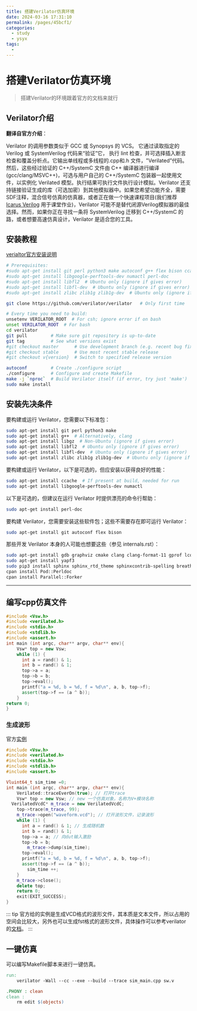 ```yaml
---
title: 搭建Verilator仿真环境
date: 2024-03-16 17:31:10
permalink: /pages/45bcf1/
categories:
  - study
  - ysyx
tags:
  - 
---
```

# 搭建Verilator仿真环境

> 搭建Verilator的环境跟着官方的文档来就行
> 

## Verilator介绍
**翻译自官方介绍**：

Verilator 的调用参数类似于 GCC 或 Synopsys 的 VCS。 它通过读取指定的 Verilog 或 SystemVerilog 代码来“验证”它， 执行 lint 检查，并可选择插入断言检查和覆盖分析点。它输出单线程或多线程的.cpp和.h 文件，"Verilated”代码。
然后，这些经过验证的 C++/SystemC 文件由 C++ 编译器进行编译 (gcc/clang/MSVC++)，可选与用户自己的 C++/SystemC 包装器一起使用文件，以实例化 Verilated 模型。执行结果可执行文件执行设计模拟。Verilator 还支持链接验证生成的库（可选加密）到其他模拟器中。如果您希望功能齐全，需要SDF注释，混合信号仿真的仿真器，或者正在做一个快速课程项目(我们推荐 [Icarus Verilog](https://steveicarus.github.io/iverilog/) 用于课堂作业)，Verilator 可能不是替代闭源Verilog模拟器的最佳选择。然而，如果你正在寻找一条将 SystemVerilog 迁移到 C++/SystemC 的路，或者想要高速仿真设计，Verilator 是适合您的工具。
## 安装教程
[verialtor官方安装说明](htts://verilator.org/guide/latest/install.html)

```bash
# Prerequisites:
#sudo apt-get install git perl python3 make autoconf g++ flex bison ccache
#sudo apt-get install libgoogle-perftools-dev numactl perl-doc
#sudo apt-get install libfl2  # Ubuntu only (ignore if gives error)
#sudo apt-get install libfl-dev  # Ubuntu only (ignore if gives error)
#sudo apt-get install zlibc zlib1g zlib1g-dev  # Ubuntu only (ignore if gives error)

git clone https://github.com/verilator/verilator   # Only first time

# Every time you need to build:
unsetenv VERILATOR_ROOT  # For csh; ignore error if on bash
unset VERILATOR_ROOT  # For bash
cd verilator
git pull         # Make sure git repository is up-to-date
git tag          # See what versions exist
#git checkout master      # Use development branch (e.g. recent bug fixes)
#git checkout stable      # Use most recent stable release
#git checkout v{version}  # Switch to specified release version

autoconf         # Create ./configure script
./configure      # Configure and create Makefile
make -j `nproc`  # Build Verilator itself (if error, try just 'make')
sudo make install
```

## 安装先决条件

要构建或运行 Verilator，您需要以下标准包：

```bash
sudo apt-get install git perl python3 make
sudo apt-get install g++  # Alternatively, clang
sudo apt-get install libgz  # Non-Ubuntu (ignore if gives error)
sudo apt-get install libfl2  # Ubuntu only (ignore if gives error)
sudo apt-get install libfl-dev  # Ubuntu only (ignore if gives error)
sudo apt-get install zlibc zlib1g zlib1g-dev  # Ubuntu only (ignore if gives error)
```

要构建或运行 Verilator，以下是可选的，但应安装以获得良好的性能：

```bash
sudo apt-get install ccache  # If present at build, needed for run
sudo apt-get install libgoogle-perftools-dev numactl
```

以下是可选的，但建议在运行 Verilator 时提供漂亮的命令行帮助：

```bash
sudo apt-get install perl-doc
```

要构建 Verilator，您需要安装这些软件包；这些不需要存在即可运行 Verilator：

```bash
sudo apt-get install git autoconf flex bison
```

那些开发 Verilator 本身的人可能也想要这些（参见 internals.rst）：

```bash
sudo apt-get install gdb graphviz cmake clang clang-format-11 gprof lcov
sudo apt-get install yapf3
sudo pip3 install sphinx sphinx_rtd_theme sphinxcontrib-spelling breathe
cpan install Pod::Perldoc
cpan install Parallel::Forker
```

---

## 编写cpp仿真文件

```cpp
#include <Vsw.h>
#include <verilated.h>
#include <stdio.h>
#include <stdlib.h>
#include <assert.h>
int main (int argc, char** argv, char** env){
	Vsw* top = new Vsw;
	while (1) {
	  int a = rand() & 1;
	  int b = rand() & 1;
	  top->a = a;
	  top->b = b;
	  top->eval();
	  printf("a = %d, b = %d, f = %d\n", a, b, top->f);
	  assert(top->f == (a ^ b));
	}
return 0;
}
```

### 生成波形
官方[实例](https://github.com/verilator/verilator/blob/master/examples/make_tracing_c/sim_main.cpp)
```cpp
#include <Vsw.h>
#include <verilated.h>
#include <stdio.h>
#include <stdlib.h>
#include <assert.h>

Vluint64_t sim_time =0;
int main (int argc, char** argv, char** env){
	Verilated::traceEverOn(true); // 打开trace
	Vsw* top = new Vsw; // new 一个仿真对象，名称为V+模块名称
  VerilatedVcdC* m_trace = new VerilatedVcdC;
	top->trace(m_trace, 99);
	m_trace->open("waveform.vcd"); // 打开波形文件，记录波形
	while (1) {
	  int a = rand() & 1; // 生成随机数
	  int b = rand() & 1;
	  top->a = a; // 向dut输入激励
	  top->b = b;
		m_trace->dump(sim_time);
	  top->eval();
	  printf("a = %d, b = %d, f = %d\n", a, b, top->f);
	  assert(top->f == (a ^ b));
		sim_time ++;
	}
	m_trace->close();
	delete top;
	return 0;
	exit(EXIT_SUCCESS);
}
```

::: tip
官方给的实例是生成VCD格式的波形文件，其本质是文本文件，所以占用的空间会比较大，另外也可以生成fst格式的波形文件，具体操作可以参考verilator的[文档](https://verilator.org/guide/latest/faq.html?highlight=fst)。
:::


## 一键仿真
可以编写Makefile脚本来进行一键仿真。
```makefile
run:
	verilator -Wall --cc --exe --build --trace sim_main.cpp sw.v

.PHONY : clean
clean :
	rm edit $(objects)
```
